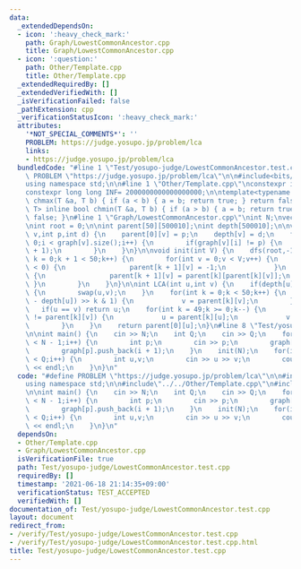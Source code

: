 ```yaml
---
data:
  _extendedDependsOn:
  - icon: ':heavy_check_mark:'
    path: Graph/LowestCommonAncestor.cpp
    title: Graph/LowestCommonAncestor.cpp
  - icon: ':question:'
    path: Other/Template.cpp
    title: Other/Template.cpp
  _extendedRequiredBy: []
  _extendedVerifiedWith: []
  _isVerificationFailed: false
  _pathExtension: cpp
  _verificationStatusIcon: ':heavy_check_mark:'
  attributes:
    '*NOT_SPECIAL_COMMENTS*': ''
    PROBLEM: https://judge.yosupo.jp/problem/lca
    links:
    - https://judge.yosupo.jp/problem/lca
  bundledCode: "#line 1 \"Test/yosupo-judge/LowestCommonAncestor.test.cpp\"\n#define\
    \ PROBLEM \"https://judge.yosupo.jp/problem/lca\"\n\n#include<bits/stdc++.h>\n\
    using namespace std;\n\n#line 1 \"Other/Template.cpp\"\nconstexpr int Inf = 2000000030;\n\
    constexpr long long INF= 2000000000000000000;\n\ntemplate<typename T> inline bool\
    \ chmax(T &a, T b) { if (a < b) { a = b; return true; } return false; }\ntemplate<typename\
    \ T> inline bool chmin(T &a, T b) { if (a > b) { a = b; return true; } return\
    \ false; }\n#line 1 \"Graph/LowestCommonAncestor.cpp\"\nint N;\nvector<int> graph[500010];\n\
    \nint root = 0;\n\nint parent[50][500010];\nint depth[500010];\n\nvoid dfs(int\
    \ v,int p,int d) {\n    parent[0][v] = p;\n    depth[v] = d;\n    for(int i =\
    \ 0;i < graph[v].size();i++) {\n        if(graph[v][i] != p) {\n            dfs(graph[v][i],v,d\
    \ + 1);\n        }\n    }\n}\n\nvoid init(int V) {\n    dfs(root,-1,0);\n    for(int\
    \ k = 0;k + 1 < 50;k++) {\n        for(int v = 0;v < V;v++) {\n            if(parent[k][v]\
    \ < 0) {\n                parent[k + 1][v] = -1;\n            }\n            else\
    \ {\n                parent[k + 1][v] = parent[k][parent[k][v]];\n           \
    \ }\n        }\n    }\n}\n\nint LCA(int u,int v) {\n    if(depth[u] > depth[v])\
    \ {\n        swap(u,v);\n    }\n    for(int k = 0;k < 50;k++) {\n        if((depth[v]\
    \ - depth[u]) >> k & 1) {\n            v = parent[k][v];\n        }\n    }\n \
    \   if(u == v) return u;\n    for(int k = 49;k >= 0;k--) {\n        if(parent[k][u]\
    \ != parent[k][v]) {\n            u = parent[k][u];\n            v = parent[k][v];\n\
    \        }\n    }\n    return parent[0][u];\n}\n#line 8 \"Test/yosupo-judge/LowestCommonAncestor.test.cpp\"\
    \n\nint main() {\n    cin >> N;\n    int Q;\n    cin >> Q;\n    for(int i = 0;i\
    \ < N - 1;i++) {\n        int p;\n        cin >> p;\n        graph[i + 1].push_back(p);\n\
    \        graph[p].push_back(i + 1);\n    }\n    init(N);\n    for(int i = 0;i\
    \ < Q;i++) {\n        int u,v;\n        cin >> u >> v;\n        cout << LCA(u,v)\
    \ << endl;\n    }\n}\n"
  code: "#define PROBLEM \"https://judge.yosupo.jp/problem/lca\"\n\n#include<bits/stdc++.h>\n\
    using namespace std;\n\n#include\"../../Other/Template.cpp\"\n#include\"../../Graph/LowestCommonAncestor.cpp\"\
    \n\nint main() {\n    cin >> N;\n    int Q;\n    cin >> Q;\n    for(int i = 0;i\
    \ < N - 1;i++) {\n        int p;\n        cin >> p;\n        graph[i + 1].push_back(p);\n\
    \        graph[p].push_back(i + 1);\n    }\n    init(N);\n    for(int i = 0;i\
    \ < Q;i++) {\n        int u,v;\n        cin >> u >> v;\n        cout << LCA(u,v)\
    \ << endl;\n    }\n}\n"
  dependsOn:
  - Other/Template.cpp
  - Graph/LowestCommonAncestor.cpp
  isVerificationFile: true
  path: Test/yosupo-judge/LowestCommonAncestor.test.cpp
  requiredBy: []
  timestamp: '2021-06-18 21:14:35+09:00'
  verificationStatus: TEST_ACCEPTED
  verifiedWith: []
documentation_of: Test/yosupo-judge/LowestCommonAncestor.test.cpp
layout: document
redirect_from:
- /verify/Test/yosupo-judge/LowestCommonAncestor.test.cpp
- /verify/Test/yosupo-judge/LowestCommonAncestor.test.cpp.html
title: Test/yosupo-judge/LowestCommonAncestor.test.cpp
---
```

